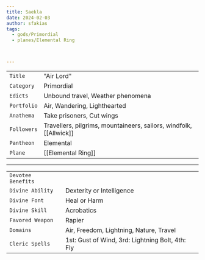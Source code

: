 ```yaml
---
title: Saekla
date: 2024-02-03
author: sfakias
tags:
  - gods/Primordial
  - planes/Elemental Ring



---
```

| | |
| --- | --- |
| `Title` | "Air Lord" |
| `Category` | Primordial |
| `Edicts` | Unbound travel, Weather phenomena |
| `Portfolio` | Air, Wandering, Lighthearted |
| `Anathema` | Take prisoners, Cut wings |
| `Followers` | Travellers, pilgrims, mountaineers, sailors, windfolk, [[Allwick]] |
| `Pantheon` | Elemental |
| `Plane` | [[Elemental Ring]] |

---
| | |
| --- | --- |
| `Devotee Benefits` |
| `Divine Ability` | Dexterity or Intelligence |
| `Divine Font` | Heal or Harm |
| `Divine Skill` | Acrobatics |
| `Favored Weapon` | Rapier |
| `Domains` | Air, Freedom, Lightning, Nature, Travel |
| `Cleric Spells` | 1st: Gust of Wind, 3rd: Lightning Bolt, 4th: Fly |
